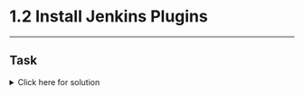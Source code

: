 # 1.2 Install Jenkins Plugins
---
## Task

<details>
  <summary>Click here for solution</summary>

  ## Solution
</details>
